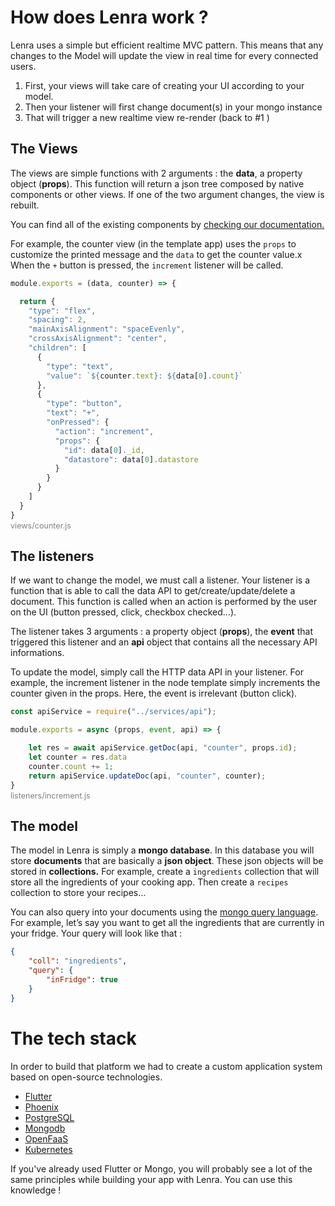 # How does Lenra work ?

Lenra uses a simple but efficient realtime MVC pattern. This means that any changes to the Model will update the view in real time for every connected users. 

1. First, your views will take care of creating your UI according to your model. 
2. Then your listener will first change document(s) in your mongo instance 
3. That will trigger a new realtime view re-render (back to #1 )

## The Views

The views are simple functions with 2 arguments : the **data**, a property object (**props**). This function will return a json tree composed by native components or other views. If one of the two argument changes, the view is rebuilt.

You can find all of the existing components by [checking our documentation.](components-api/)


For example, the counter view (in the template app) uses the `props` to customize the printed message and the `data` to get the counter value.x
When the `+` button is pressed, the `increment` listener will be called.

```jsx
module.exports = (data, counter) => {

  return {
    "type": "flex",
    "spacing": 2,
    "mainAxisAlignment": "spaceEvenly",
    "crossAxisAlignment": "center",
    "children": [
      {
        "type": "text",
        "value": `${counter.text}: ${data[0].count}`
      },
      {
        "type": "button",
        "text": "+",
        "onPressed": {
          "action": "increment",
          "props": {
            "id": data[0]._id,
            "datastore": data[0].datastore
          }
        }
      }
    ]
  }
}
```
<figcaption align="left" style="margin-top: -13px; margin-bottom: 13px; color: gray; font-size: 0.9em;">views/counter.js</figcaption>

## The listeners

If we want to change the model, we must call a listener. Your listener is a function that is able to call the data API to get/create/update/delete a document. This function is called when an action is performed by the user on the UI (button pressed, click, checkbox checked…). 

The listener takes 3 arguments : a property object (**props**), the **event** that triggered this listener and an **api** object that contains all the necessary API informations. 

To update the model, simply call the HTTP data API in your listener. For example, the increment listener in the node template simply increments the counter given in the props. Here, the event is irrelevant (button click).

```jsx
const apiService = require("../services/api");

module.exports = async (props, event, api) => {

    let res = await apiService.getDoc(api, "counter", props.id);
    let counter = res.data
    counter.count += 1;
    return apiService.updateDoc(api, "counter", counter);
}
```
<figcaption align="left" style="margin-top: -13px; margin-bottom: 13px; color: gray; font-size: 0.9em;">listeners/increment.js</figcaption>


## The model

The model in Lenra is simply a **mongo database**. In this database you will store **documents** that are basically a **json object**. These json objects will be stored in **collections.** For example, create a `ingredients` collection that will store all the ingredients of your cooking app. Then create a `recipes` collection to store your recipes…

You can also query into your documents using the [mongo query language](https://www.mongodb.com/docs/manual/tutorial/query-documents/). For example, let’s say you want to get all the ingredients that are currently in your fridge. Your query will look like that : 

```json
{
	"coll": "ingredients",
	"query": {
		"inFridge": true
	}
}
```

# The tech stack

In order to build that platform we had to create a custom application system based on open-source technologies.

- <a href="https://flutter.dev/" target="_blank" rel="noopener">Flutter</a>
- <a href="https://phoenixframework.org/" target="_blank" rel="noopener">Phoenix</a>
- <a href="https://www.postgresql.org/" target="_blank" rel="noopener">PostgreSQL</a>
- <a href="https://mongodb.com/" target="_blank" rel="noopener">Mongodb</a>
- <a href="https://www.openfaas.com/" target="_blank" rel="noopener">OpenFaaS</a>
- <a href="https://kubernetes.io/" target="_blank" rel="noopener">Kubernetes</a>


If you've already used Flutter or Mongo, you will probably see a lot of the same principles while building your app with Lenra. You can use this knowledge !